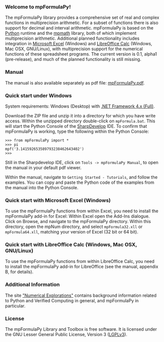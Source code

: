 ### Welcome to mpFormulaPy!
The mpFormulaPy library provides a comprehensive set of real and complex functions in multiprecision arithmetic. For a subset of functions there is also support for decimal and interval arithmetic. mpFormulaPy is based on the [Python](https://www.python.org/) runtime and the [mpmath](http://mpmath.org/) library, both of which implement multiprecision arithmetic. Additional planned functionality includes integration in [Microsoft Excel](https://products.office.com/en-us/excel) (Windows)  and [LibreOffice Calc](https://www.libreoffice.org/) (Windows, Mac OSX, GNU/Linux), with multiprecision support for the numerical functions of these spreadsheet programs.
The current version is 0.1, alpha1 (pre-release), and much of the planned functionality is still missing.


### Manual
The manual is also available separately as pdf file: [mpFormulaPy.pdf](https://github.com/mpFormula/Py/raw/master/Manual/mpFormulaPy.pdf).


### Quick start under Windows
System requirements: Windows (Desktop) with [.NET Framework 4.x (Full)](http://www.microsoft.com/en-us/download/details.aspx?id=17718).

Download the ZIP file and unzip it into a directory for which you have write access.
Within the unzipped directory double-click on `mpFormula.bat`. This will start the Python Console of the  [SharpDevelop](http://www.icsharpcode.net/OpenSource/SD/) IDE.
To confirm that mpFormulaPy is working, type the following within the Python Console:

```
>>> from mpFormulaPy import *
>>> pi
﻿mpf('3.141592653589793238462643402')
>>>
```
Still in the Sharpdevelop IDE, click on `Tools -> mpFormulaPy Manual`, to open the manual in your default pdf viewer.

Within the manual, navigate to `Getting Started - Tutorials`, and follow the examples.
You can copy and paste the Python code of the examples from the manual into the Python Console.


### Quick start with Microsoft Excel (Windows)
To use the mpFormulaPy functions from within Excel, you need to install the mpFormulaPy add-in for Excel: Within Excel open the Add-Ins dialogue. Click on Browse, and navigate to the mpFormulaPy directory. Within this directory, open the mpNum directory, and select `mpFormula32.xll` or  `mpFormula64.xll`, matching your version of Excel (32 bit or 64 bit).


### Quick start with LibreOffice Calc (Windows, Mac OSX, GNU/Linux)
To use the mpFormulaPy functions from within LibreOffice Calc, you need to install the mpFormulaPy add-in for LibreOffice (see the manual, appendix B, for details).


### Additional Information
The site ["Numerical Explorations"](https://duhadler.wordpress.com/) contains background information related to Python and Verified Computing in general, and mpFormulaPy in particular.


### License
The mpFormulaPy Library and Toolbox is free software. It is licensed under the GNU Lesser General Public License, Version 3 ([LGPLv3](https://www.gnu.org/licenses/lgpl.html)).





